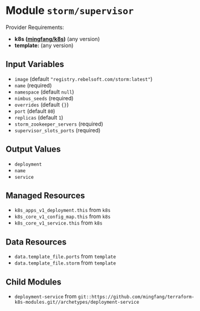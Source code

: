 
# Module `storm/supervisor`

Provider Requirements:
* **k8s ([mingfang/k8s](https://registry.terraform.io/providers/mingfang/k8s/latest))** (any version)
* **template:** (any version)

## Input Variables
* `image` (default `"registry.rebelsoft.com/storm:latest"`)
* `name` (required)
* `namespace` (default `null`)
* `nimbus_seeds` (required)
* `overrides` (default `{}`)
* `port` (default `80`)
* `replicas` (default `1`)
* `storm_zookeeper_servers` (required)
* `supervisor_slots_ports` (required)

## Output Values
* `deployment`
* `name`
* `service`

## Managed Resources
* `k8s_apps_v1_deployment.this` from `k8s`
* `k8s_core_v1_config_map.this` from `k8s`
* `k8s_core_v1_service.this` from `k8s`

## Data Resources
* `data.template_file.ports` from `template`
* `data.template_file.storm` from `template`

## Child Modules
* `deployment-service` from `git::https://github.com/mingfang/terraform-k8s-modules.git//archetypes/deployment-service`

